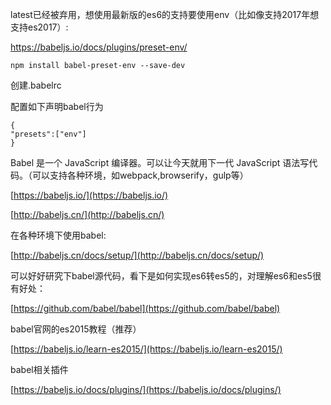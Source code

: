 

latest已经被弃用，想使用最新版的es6的支持要使用env（比如像支持2017年想支持es2017）:

https://babeljs.io/docs/plugins/preset-env/

```
npm install babel-preset-env --save-dev
```



创建.babelrc

配置如下声明babel行为

```
{
"presets":["env"]
}
```



Babel 是一个 JavaScript 编译器。可以让今天就用下一代 JavaScript 语法写代码。（可以支持各种环境，如webpack,browserify，gulp等）

[https://babeljs.io/](https://babeljs.io/)

[http://babeljs.cn/](http://babeljs.cn/)

在各种环境下使用babel:

[http://babeljs.cn/docs/setup/](http://babeljs.cn/docs/setup/)

可以好好研究下babel源代码，看下是如何实现es6转es5的，对理解es6和es5很有好处：

[https://github.com/babel/babel](https://github.com/babel/babel)

babel官网的es2015教程（推荐）

[https://babeljs.io/learn-es2015/](https://babeljs.io/learn-es2015/)

babel相关插件

[https://babeljs.io/docs/plugins/](https://babeljs.io/docs/plugins/)

